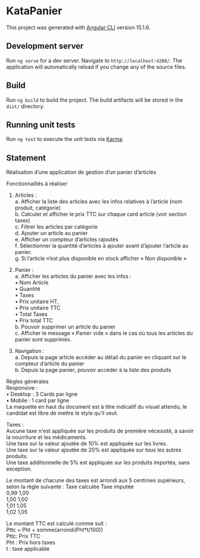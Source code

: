 # KataPanier

This project was generated with [Angular CLI](https://github.com/angular/angular-cli) version 15.1.6.

## Development server

Run `ng serve` for a dev server. Navigate to `http://localhost:4200/`. The application will automatically reload if you change any of the source files.

## Build

Run `ng build` to build the project. The build artifacts will be stored in the `dist/` directory.

## Running unit tests

Run `ng test` to execute the unit tests via [Karma](https://karma-runner.github.io).

## Statement

Réalisation d’une application de gestion d’un panier d’articles

Fonctionnalités à réaliser

1. Articles :\
   a. Afficher la liste des articles avec les infos relatives à l’article (nom produit, catégorie)\
   b. Calculer et afficher le prix TTC sur chaque card article (voir section taxes)\
   c. Filtrer les articles par catégorie\
   d. Ajouter un article au panier\
   e. Afficher un compteur d’articles rajoutés\
   f. Sélectionner la quantité d’articles à ajouter avant d’ajouter l’article au panier.\
   g. Si l’article n’est plus disponible en stock afficher « Non disponible »

2. Panier :\
   a. Afficher les articles du panier avec les infos :\
   • Nom Article\
   • Quantité\
   • Taxes\
   • Prix unitaire HT,\
   • Prix unitaire TTC\
   • Total Taxes\
   • Prix total TTC\
   b. Pouvoir supprimer un article du panier\
   c. Afficher le message « Panier vide » dans le cas où tous les articles du panier sont supprimés.
3. Navigation :\
   a. Depuis la page article accéder au détail du panier en cliquant sur le compteur d’article du panier\
   b. Depuis la page panier, pouvoir accéder à la liste des produits

Règles générales\
Responsive :\
• Desktop : 3 Cards par ligne\
• Mobile : 1 card par ligne\
La maquette en haut du document est à titre indicatif du visuel attendu, le candidat est libre de mettre le style qu’il veut.

Taxes :\
Aucune taxe n'est appliquée sur les produits de première nécessité, à savoir la nourriture et les médicaments.\
Une taxe sur la valeur ajoutée de 10% est appliquée sur les livres.\
Une taxe sur la valeur ajoutée de 20% est appliquée sur tous les autres produits.\
Une taxe additionnelle de 5% est appliquée sur les produits importés, sans exception.

Le montant de chacune des taxes est arrondi aux 5 centimes supérieurs, selon la règle suivante :
Taxe calculée Taxe imputée\
0,99 1,00\
1,00 1,00\
1,01 1,05\
1,02 1,05

Le montant TTC est calculé comme suit :\
Pttc = Pht + somme(arrondi(Pht\*t/100))\
Pttc: Prix TTC\
Pht : Prix hors taxes\
t : taxe applicable